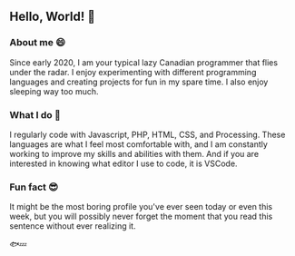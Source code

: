 ## Hello, World! 👋

### About me 😄
Since early 2020, I am your typical lazy Canadian programmer that flies under the radar. I enjoy experimenting with different programming languages and creating projects for fun in my spare time. I also enjoy sleeping way too much.

### What I do 🤔
I regularly code with Javascript, PHP, HTML, CSS, and Processing. These languages are what I feel most comfortable with, and I am constantly working to improve my skills and abilities with them. And if you are interested in knowing what editor I use to code, it is VSCode.

###  Fun fact 😎
It might be the most boring profile you've ever seen today or even this week, but you will possibly never forget the moment that you read this sentence without ever realizing it.

🐟💤


<!--
**Paradockz/Paradockz** is a ✨ _special_ ✨ repository because its `README.md` (this file) appears on your GitHub profile.

Here are some ideas to get you started:

- 🔭 I’m currently working on ...
- 🌱 I’m currently learning ...
- 👯 I’m looking to collaborate on ...
- 🤔 I’m looking for help with ...
- 💬 Ask me about ...
- 📫 How to reach me: ...
- 😄 Pronouns: ...
- ⚡ Fun fact: ...
-->
